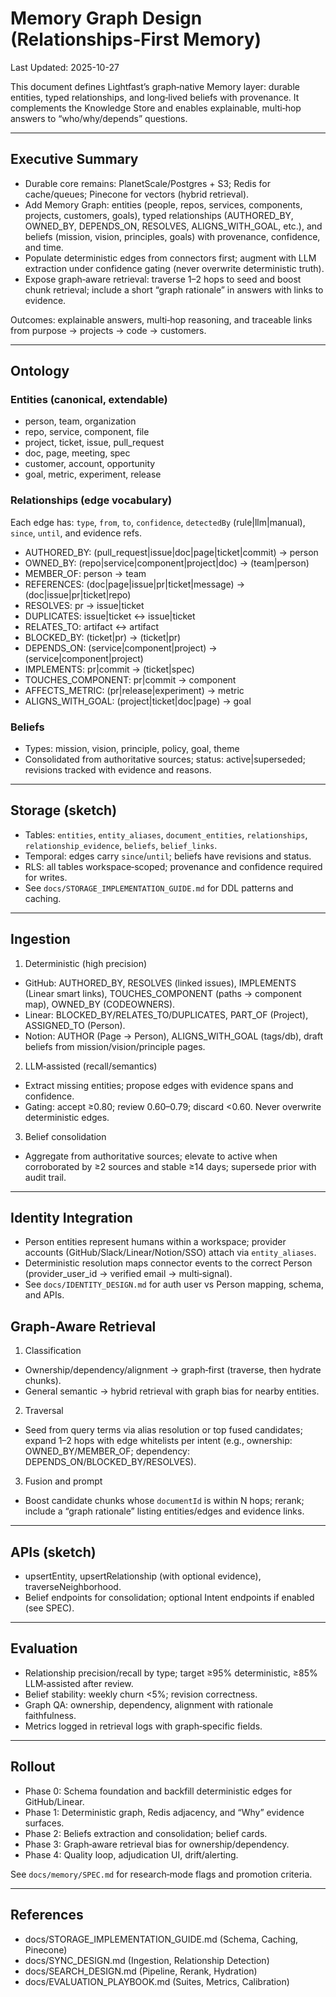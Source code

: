 # Memory Graph Design (Relationships‑First Memory)

Last Updated: 2025-10-27

This document defines Lightfast’s graph‑native Memory layer: durable entities, typed relationships, and long‑lived beliefs with provenance. It complements the Knowledge Store and enables explainable, multi‑hop answers to “who/why/depends” questions.

---

## Executive Summary

- Durable core remains: PlanetScale/Postgres + S3; Redis for cache/queues; Pinecone for vectors (hybrid retrieval).
- Add Memory Graph: entities (people, repos, services, components, projects, customers, goals), typed relationships (AUTHORED_BY, OWNED_BY, DEPENDS_ON, RESOLVES, ALIGNS_WITH_GOAL, etc.), and beliefs (mission, vision, principles, goals) with provenance, confidence, and time.
- Populate deterministic edges from connectors first; augment with LLM extraction under confidence gating (never overwrite deterministic truth).
- Expose graph‑aware retrieval: traverse 1–2 hops to seed and boost chunk retrieval; include a short “graph rationale” in answers with links to evidence.

Outcomes: explainable answers, multi‑hop reasoning, and traceable links from purpose → projects → code → customers.

---

## Ontology

### Entities (canonical, extendable)
- person, team, organization
- repo, service, component, file
- project, ticket, issue, pull_request
- doc, page, meeting, spec
- customer, account, opportunity
- goal, metric, experiment, release

### Relationships (edge vocabulary)
Each edge has: `type`, `from`, `to`, `confidence`, `detectedBy` (rule|llm|manual), `since`, `until`, and evidence refs.
- AUTHORED_BY: (pull_request|issue|doc|page|ticket|commit) → person
- OWNED_BY: (repo|service|component|project|doc) → (team|person)
- MEMBER_OF: person → team
- REFERENCES: (doc|page|issue|pr|ticket|message) → (doc|issue|pr|ticket|repo)
- RESOLVES: pr → issue|ticket
- DUPLICATES: issue|ticket ↔ issue|ticket
- RELATES_TO: artifact ↔ artifact
- BLOCKED_BY: (ticket|pr) → (ticket|pr)
- DEPENDS_ON: (service|component|project) → (service|component|project)
- IMPLEMENTS: pr|commit → (ticket|spec)
- TOUCHES_COMPONENT: pr|commit → component
- AFFECTS_METRIC: (pr|release|experiment) → metric
- ALIGNS_WITH_GOAL: (project|ticket|doc|page) → goal

### Beliefs
- Types: mission, vision, principle, policy, goal, theme
- Consolidated from authoritative sources; status: active|superseded; revisions tracked with evidence and reasons.

---

## Storage (sketch)

- Tables: `entities`, `entity_aliases`, `document_entities`, `relationships`, `relationship_evidence`, `beliefs`, `belief_links`.
- Temporal: edges carry `since`/`until`; beliefs have revisions and status.
- RLS: all tables workspace‑scoped; provenance and confidence required for writes.
- See `docs/STORAGE_IMPLEMENTATION_GUIDE.md` for DDL patterns and caching.

---

## Ingestion

1) Deterministic (high precision)
- GitHub: AUTHORED_BY, RESOLVES (linked issues), IMPLEMENTS (Linear smart links), TOUCHES_COMPONENT (paths → component map), OWNED_BY (CODEOWNERS).
- Linear: BLOCKED_BY/RELATES_TO/DUPLICATES, PART_OF (Project), ASSIGNED_TO (Person).
- Notion: AUTHOR (Page → Person), ALIGNS_WITH_GOAL (tags/db), draft beliefs from mission/vision/principle pages.

2) LLM‑assisted (recall/semantics)
- Extract missing entities; propose edges with evidence spans and confidence.
- Gating: accept ≥0.80; review 0.60–0.79; discard <0.60. Never overwrite deterministic edges.

3) Belief consolidation
- Aggregate from authoritative sources; elevate to active when corroborated by ≥2 sources and stable ≥14 days; supersede prior with audit trail.

---

## Identity Integration

- Person entities represent humans within a workspace; provider accounts (GitHub/Slack/Linear/Notion/SSO) attach via `entity_aliases`.
- Deterministic resolution maps connector events to the correct Person (provider_user_id → verified email → multi‑signal).
- See `docs/IDENTITY_DESIGN.md` for auth user vs Person mapping, schema, and APIs.

## Graph‑Aware Retrieval

1) Classification
- Ownership/dependency/alignment → graph‑first (traverse, then hydrate chunks).
- General semantic → hybrid retrieval with graph bias for nearby entities.

2) Traversal
- Seed from query terms via alias resolution or top fused candidates; expand 1–2 hops with edge whitelists per intent (e.g., ownership: OWNED_BY/MEMBER_OF; dependency: DEPENDS_ON/BLOCKED_BY/RESOLVES).

3) Fusion and prompt
- Boost candidate chunks whose `documentId` is within N hops; rerank; include a “graph rationale” listing entities/edges and evidence links.

---

## APIs (sketch)

- upsertEntity, upsertRelationship (with optional evidence), traverseNeighborhood.
- Belief endpoints for consolidation; optional Intent endpoints if enabled (see SPEC).

---

## Evaluation

- Relationship precision/recall by type; target ≥95% deterministic, ≥85% LLM‑assisted after review.
- Belief stability: weekly churn <5%; revision correctness.
- Graph QA: ownership, dependency, alignment with rationale faithfulness.
- Metrics logged in retrieval logs with graph‑specific fields.

---

## Rollout

- Phase 0: Schema foundation and backfill deterministic edges for GitHub/Linear.
- Phase 1: Deterministic graph, Redis adjacency, and “Why” evidence surfaces.
- Phase 2: Beliefs extraction and consolidation; belief cards.
- Phase 3: Graph‑aware retrieval bias for ownership/dependency.
- Phase 4: Quality loop, adjudication UI, drift/alerting.

See `docs/memory/SPEC.md` for research‑mode flags and promotion criteria.

---

## References

- docs/STORAGE_IMPLEMENTATION_GUIDE.md (Schema, Caching, Pinecone)
- docs/SYNC_DESIGN.md (Ingestion, Relationship Detection)
- docs/SEARCH_DESIGN.md (Pipeline, Rerank, Hydration)
- docs/EVALUATION_PLAYBOOK.md (Suites, Metrics, Calibration)
